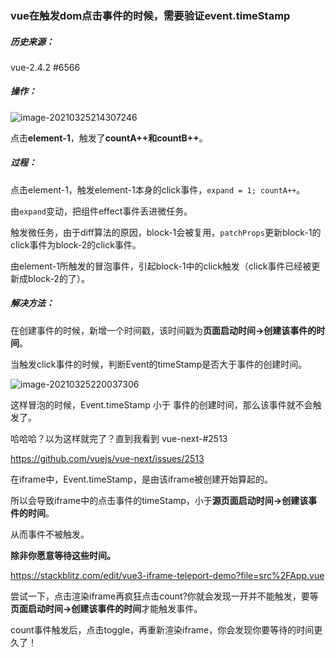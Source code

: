 ### vue在触发dom点击事件的时候，需要验证event.timeStamp
##### 历史来源：

vue-2.4.2 #6566

##### 操作：

![image-20210325214307246](https://res.psy-1.com/FsAmfYi3QDyxmrfznLfst4ix1heZ)

点击**element-1**，触发了**countA++**和**countB++**。

##### 过程：

点击element-1，触发element-1本身的click事件，```expand = 1; countA++```。

由```expand```变动，把组件effect事件丢进微任务。

触发微任务，由于diff算法的原因，block-1会被复用，```patchProps```更新block-1的click事件为block-2的click事件。

由element-1所触发的冒泡事件，引起block-1中的click触发（click事件已经被更新成block-2的了）。

##### 解决方法：

在创建事件的时候，新增一个时间戳，该时间戳为**页面启动时间->创建该事件的时间**。

当触发click事件的时候，判断Event的timeStamp是否大于事件的创建时间。

![image-20210325220037306](https://res.psy-1.com/FgdwrD1jKy9ZyaK3KcFVXWZ8UWFD)

这样冒泡的时候，Event.timeStamp 小于 事件的创建时间，那么该事件就不会触发了。



哈哈哈？以为这样就完了？直到我看到 vue-next-#2513

https://github.com/vuejs/vue-next/issues/2513

在iframe中，Event.timeStamp，是由该iframe被创建开始算起的。

所以会导致iframe中的点击事件的timeStamp，小于**源页面启动时间->创建该事件的时间**。

从而事件不被触发。

**除非你愿意等待这些时间。**

https://stackblitz.com/edit/vue3-iframe-teleport-demo?file=src%2FApp.vue

尝试一下，点击渲染iframe再疯狂点击count?你就会发现一开并不能触发，要等**页面启动时间->创建该事件的时间**才能触发事件。

count事件触发后，点击toggle，再重新渲染iframe，你会发现你要等待的时间更久了！